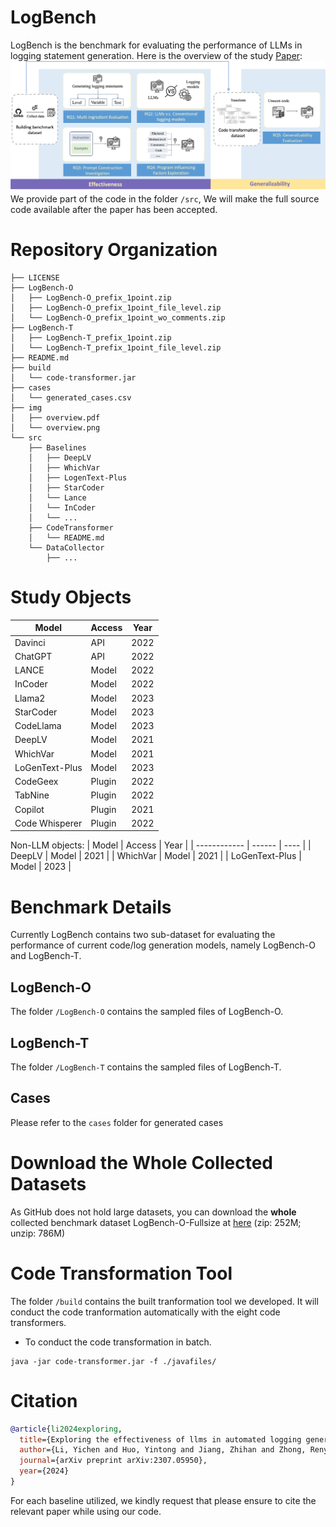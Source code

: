 # LogBench
LogBench is the benchmark for evaluating the performance of LLMs in logging statement generation. Here is the overview of the study [Paper](https://arxiv.org/abs/2307.05950):
![overview](img/empirical_overview.png)
We provide part of the code in the folder `/src`, We will make the full source code available after the paper has been accepted.

# Repository Organization 

```
├── LICENSE
├── LogBench-O
│   ├── LogBench-O_prefix_1point.zip
│   ├── LogBench-O_prefix_1point_file_level.zip
│   └── LogBench-O_prefix_1point_wo_comments.zip
├── LogBench-T
│   ├── LogBench-T_prefix_1point.zip
│   └── LogBench-T_prefix_1point_file_level.zip
├── README.md
├── build
│   └── code-transformer.jar
├── cases
│   └── generated_cases.csv
├── img
│   ├── overview.pdf
│   └── overview.png
└── src
    ├── Baselines
    │   ├── DeepLV
    │   ├── WhichVar
    │   ├── LogenText-Plus
    │   ├── StarCoder
    │   └── Lance
    │   └── InCoder
    │   └── ...
    ├── CodeTransformer
    │   └── README.md
    └── DataCollector
        ├── ...
```

# Study Objects
| Model        | Access | Year |
| ------------ | ------ | ---- |
| Davinci      | API    | 2022 |
| ChatGPT      | API    | 2022 |
| LANCE        | Model  | 2022 |
| InCoder      | Model  | 2022 |
| Llama2      | Model    | 2023 |
| StarCoder      | Model    | 2023 |
| CodeLlama      | Model    | 2023 |
| DeepLV      | Model    | 2021 |
| WhichVar      | Model    | 2021 |
| LoGenText-Plus      | Model    | 2023 |
| CodeGeex     | Plugin | 2022 |
| TabNine      | Plugin | 2022 |
| Copilot      | Plugin | 2021 |
| Code Whisperer | Plugin | 2022 |

Non-LLM objects:
| Model        | Access | Year |
| ------------ | ------ | ---- |
| DeepLV      | Model    | 2021 |
| WhichVar      | Model    | 2021 |
| LoGenText-Plus        | Model  | 2023 |


# Benchmark Details
Currently LogBench contains two sub-dataset for evaluating the performance of current code/log generation models, namely LogBench-O and LogBench-T.
## LogBench-O
The folder `/LogBench-O` contains the sampled files of LogBench-O.
## LogBench-T
The folder `/LogBench-T` contains the sampled files of LogBench-T.
## Cases
Please refer to the `cases` folder for generated cases

# Download the Whole Collected Datasets
As GitHub does not hold large datasets, you can download the **whole** collected benchmark dataset LogBench-O-Fullsize at [here](https://drive.google.com/file/d/13EV-rIFEwVrLGnpNIcpF3u9NSOh_gCNM/view?usp=sharing)
(zip: 252M; unzip: 786M)


# Code Transformation Tool

The folder `/build` contains the built tranformation tool we developed. It will conduct the code tranformation automatically with the eight code transformers.
- To conduct the code transformation in batch.
```
java -jar code-transformer.jar -f ./javafiles/
```
# Citation
```bibtex
@article{li2024exploring,
  title={Exploring the effectiveness of llms in automated logging generation: An empirical study},
  author={Li, Yichen and Huo, Yintong and Jiang, Zhihan and Zhong, Renyi and He, Pinjia and Su, Yuxin and Briand, Lionel C. and Lyu, Michael R},
  journal={arXiv preprint arXiv:2307.05950},
  year={2024}
}
```
For each baseline utilized, we kindly request that please ensure to cite the relevant paper while using our code.
